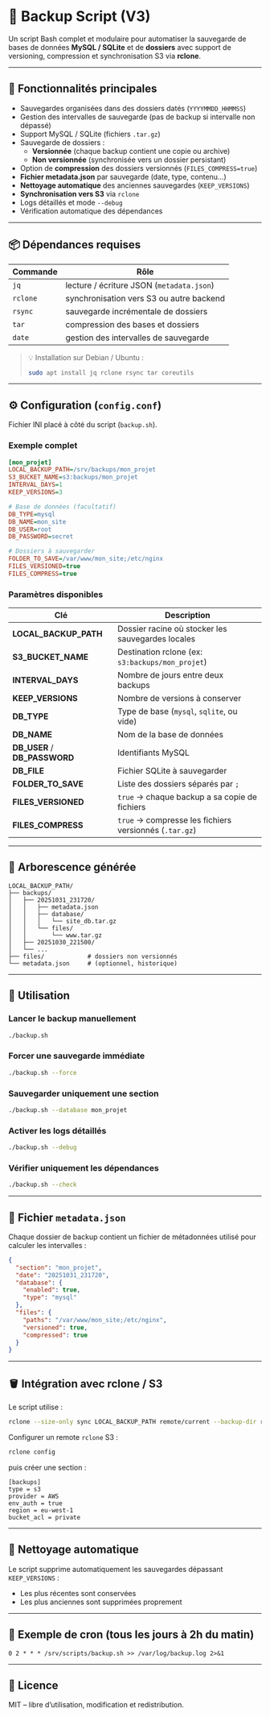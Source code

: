 # 🧰 Backup Script (V3)

Un script Bash complet et modulaire pour automatiser la sauvegarde de bases de données **MySQL / SQLite** et de **dossiers** avec support de versioning, compression et synchronisation S3 via **rclone**.

---

## 🚀 Fonctionnalités principales

- Sauvegardes organisées dans des dossiers datés (`YYYYMMDD_HHMMSS`)
- Gestion des intervalles de sauvegarde (pas de backup si intervalle non dépassé)
- Support MySQL / SQLite (fichiers `.tar.gz`)
- Sauvegarde de dossiers :
  - **Versionnée** (chaque backup contient une copie ou archive)
  - **Non versionnée** (synchronisée vers un dossier persistant)
- Option de **compression** des dossiers versionnés (`FILES_COMPRESS=true`)
- **Fichier metadata.json** par sauvegarde (date, type, contenu…)
- **Nettoyage automatique** des anciennes sauvegardes (`KEEP_VERSIONS`)
- **Synchronisation vers S3** via `rclone`
- Logs détaillés et mode `--debug`
- Vérification automatique des dépendances

---

## 📦 Dépendances requises

| Commande | Rôle |
|-----------|------|
| `jq` | lecture / écriture JSON (`metadata.json`) |
| `rclone` | synchronisation vers S3 ou autre backend |
| `rsync` | sauvegarde incrémentale de dossiers |
| `tar` | compression des bases et dossiers |
| `date` | gestion des intervalles de sauvegarde |

> 💡 Installation sur Debian / Ubuntu :
> ```bash
> sudo apt install jq rclone rsync tar coreutils
> ```

---

## ⚙️ Configuration (`config.conf`)

Fichier INI placé à côté du script (`backup.sh`).

### Exemple complet

```ini
[mon_projet]
LOCAL_BACKUP_PATH=/srv/backups/mon_projet
S3_BUCKET_NAME=s3:backups/mon_projet
INTERVAL_DAYS=1
KEEP_VERSIONS=3

# Base de données (facultatif)
DB_TYPE=mysql
DB_NAME=mon_site
DB_USER=root
DB_PASSWORD=secret

# Dossiers à sauvegarder
FOLDER_TO_SAVE=/var/www/mon_site;/etc/nginx
FILES_VERSIONED=true
FILES_COMPRESS=true
```

### Paramètres disponibles

| Clé | Description |
|-----|--------------|
| **LOCAL_BACKUP_PATH** | Dossier racine où stocker les sauvegardes locales |
| **S3_BUCKET_NAME** | Destination rclone (ex: `s3:backups/mon_projet`) |
| **INTERVAL_DAYS** | Nombre de jours entre deux backups |
| **KEEP_VERSIONS** | Nombre de versions à conserver |
| **DB_TYPE** | Type de base (`mysql`, `sqlite`, ou vide) |
| **DB_NAME** | Nom de la base de données |
| **DB_USER** / **DB_PASSWORD** | Identifiants MySQL |
| **DB_FILE** | Fichier SQLite à sauvegarder |
| **FOLDER_TO_SAVE** | Liste des dossiers séparés par `;` |
| **FILES_VERSIONED** | `true` → chaque backup a sa copie de fichiers |
| **FILES_COMPRESS** | `true` → compresse les fichiers versionnés (`.tar.gz`) |

---

## 🧠 Arborescence générée

```
LOCAL_BACKUP_PATH/
├── backups/
│   ├── 20251031_231720/
│   │   ├── metadata.json
│   │   ├── database/
│   │   │   └── site_db.tar.gz
│   │   └── files/
│   │       └── www.tar.gz
│   ├── 20251030_221500/
│   └── ...
├── files/            # dossiers non versionnés
└── metadata.json     # (optionnel, historique)
```

---

## 🔧 Utilisation

### Lancer le backup manuellement
```bash
./backup.sh
```

### Forcer une sauvegarde immédiate
```bash
./backup.sh --force
```

### Sauvegarder uniquement une section
```bash
./backup.sh --database mon_projet
```

### Activer les logs détaillés
```bash
./backup.sh --debug
```

### Vérifier uniquement les dépendances
```bash
./backup.sh --check
```

---

## 🧩 Fichier `metadata.json`

Chaque dossier de backup contient un fichier de métadonnées utilisé pour calculer les intervalles :

```json
{
  "section": "mon_projet",
  "date": "20251031_231720",
  "database": {
    "enabled": true,
    "type": "mysql"
  },
  "files": {
    "paths": "/var/www/mon_site;/etc/nginx",
    "versioned": true,
    "compressed": true
  }
}
```

---

## 🪣 Intégration avec rclone / S3

Le script utilise :
```bash
rclone --size-only sync LOCAL_BACKUP_PATH remote/current --backup-dir remote/trash
```

Configurer un remote `rclone` S3 :
```bash
rclone config
```
puis créer une section :
```
[backups]
type = s3
provider = AWS
env_auth = true
region = eu-west-1
bucket_acl = private
```

---

## 🧹 Nettoyage automatique

Le script supprime automatiquement les sauvegardes dépassant `KEEP_VERSIONS` :
- Les plus récentes sont conservées
- Les plus anciennes sont supprimées proprement

---

## 🧩 Exemple de cron (tous les jours à 2h du matin)

```
0 2 * * * /srv/scripts/backup.sh >> /var/log/backup.log 2>&1
```

---

## 🧾 Licence

MIT – libre d’utilisation, modification et redistribution.
